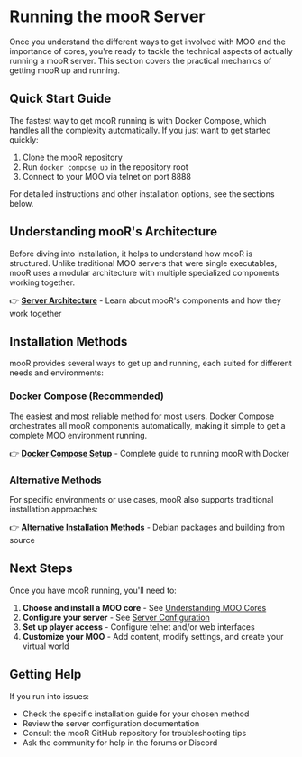 # Running the mooR Server

Once you understand the different ways to get involved with MOO and the importance of cores, you're ready to tackle the technical aspects of actually running a mooR server. This section covers the practical mechanics of getting mooR up and running.

## Quick Start Guide

The fastest way to get mooR running is with Docker Compose, which handles all the complexity automatically. If you just want to get started quickly:

1. Clone the mooR repository
2. Run `docker compose up` in the repository root
3. Connect to your MOO via telnet on port 8888

For detailed instructions and other installation options, see the sections below.

## Understanding mooR's Architecture

Before diving into installation, it helps to understand how mooR is structured. Unlike traditional MOO servers that were single executables, mooR uses a modular architecture with multiple specialized components working together.

👉 **[Server Architecture](server-architecture.md)** - Learn about mooR's components and how they work together

## Installation Methods

mooR provides several ways to get up and running, each suited for different needs and environments:

### Docker Compose (Recommended)

The easiest and most reliable method for most users. Docker Compose orchestrates all mooR components automatically, making it simple to get a complete MOO environment running.

👉 **[Docker Compose Setup](docker-compose-setup.md)** - Complete guide to running mooR with Docker

### Alternative Methods

For specific environments or use cases, mooR also supports traditional installation approaches:

👉 **[Alternative Installation Methods](alternative-installation-methods.md)** - Debian packages and building from source

## Next Steps

Once you have mooR running, you'll need to:

1. **Choose and install a MOO core** - See [Understanding MOO Cores](understanding-moo-cores.md)
2. **Configure your server** - See [Server Configuration](server-configuration.md)
3. **Set up player access** - Configure telnet and/or web interfaces
4. **Customize your MOO** - Add content, modify settings, and create your virtual world

## Getting Help

If you run into issues:
- Check the specific installation guide for your chosen method
- Review the server configuration documentation
- Consult the mooR GitHub repository for troubleshooting tips
- Ask the community for help in the forums or Discord

